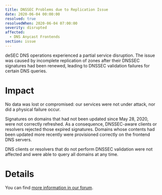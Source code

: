 ```yaml
---
title: DNSSEC Problems due to Replication Issue
date: 2020-06-04 00:00:00
resolved: true
resolvedWhen: 2020-06-04 07:00:00
severity: disrupted
affected:
  - DNS Anycast Frontends
section: issue
---
```


deSEC DNS operations experienced a partial service disruption. The issue was caused by incomplete replication of zones after their DNSSEC signatures had been renewed, leading to DNSSEC validation failures for certain DNS queries.

# Impact
No data was lost or compromised: our services were not under attack, nor did a physical failure occur.

Signatures on domains that had not been updated since May 28, 2020, were not correctly refreshed. As a consequence, DNSSEC-aware clients or resolvers rejected those expired signatures. Domains whose contents had been updated more recently were provisioned correctly on the frontend DNS servers.

DNS clients or resolvers that do not perform DNSSEC validation were not affected and were able to query all domains at any time.

# Details
You can find [more information in our forum](https://talk.desec.io/t/service-disruption-on-june-4-2020/98).

